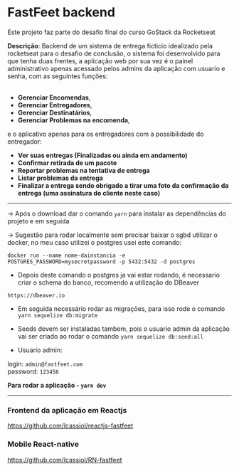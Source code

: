 <h1>FastFeet backend</h1>

Este projeto faz parte do desafio final do curso GoStack da Rocketseat

**Descrição**: Backend de um sistema de entrega ficticio idealizado pela rocketseat para o desafio de conclusão, o sistema foi desenvolvido para que tenha duas frentes, a aplicação web por sua vez é o painel administrativo apenas acessado pelos admins da aplicação com usuario e senha, com as seguintes funções: <br><br>
- **Gerenciar Encomendas**,  
- **Gerenciar Entregadores**,   
- **Gerenciar Destinatários**, <br>
- **Gerenciar Problemas na encomenda**, 

e o aplicativo apenas para os entregadores com a possibilidade do entregador:

- **Ver suas entregas (Finalizadas ou ainda em andamento)**
- **Confirmar retirada de um pacote**
- **Reportar problemas na tentativa de entrega**
- **Listar problemas da entrega**
- **Finalizar a entrega sendo obrigado a tirar uma foto da confirmação da entrega (uma assinatura do cliente neste caso)**


-------------------------------------
-> Após o download dar o comando `yarn` para instalar as dependências do projeto e em seguida


-> Sugestão para rodar localmente sem precisar baixar o sgbd utilizar o docker, no meu caso utilizei o postgres usei este comando:

`docker run --name nome-dainstancia -e POSTGRES_PASSWORD=mysecretpassword -p 5432:5432 -d postgres`

- Depois deste comando o postgres ja vai estar rodando, é necessario criar o schema do banco, recomendo a utilização do DBeaver

`https://dbeaver.io`

- Em seguida necessário rodar as migrações, para isso rode o comando
`yarn sequelize db:migrate`

- Seeds devem ser instaladas tambem, pois o usuario admin da aplicação vai ser criado ao rodar o comando
`yarn sequelize db:seed:all`

- Usuario admin: 

login: `admin@fastfeet.com`<br>
password: `123456`

**Para rodar a aplicação - `yarn dev`**


--------------------

### Frontend da aplicação em Reactjs <br>
https://github.com/lcassiol/reactjs-fastfeet

### Mobile React-native <br>
https://github.com/lcassiol/RN-fastfeet


